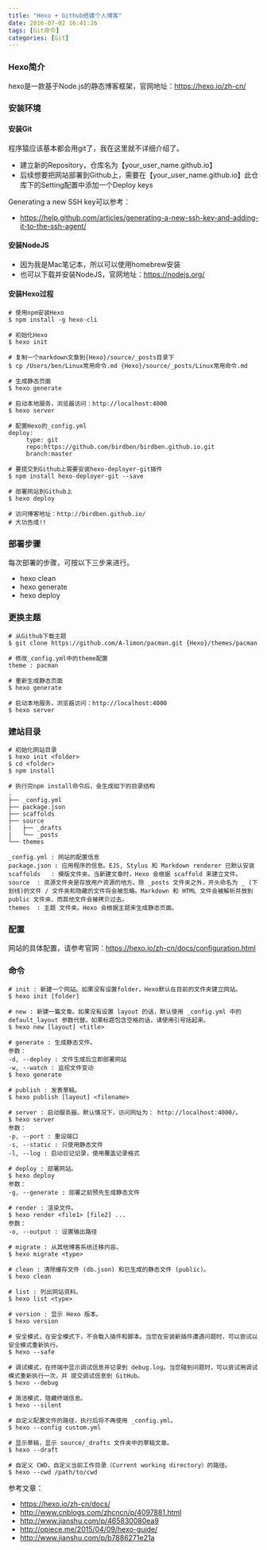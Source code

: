 ```yaml
---
title: "Hexo + Github搭建个人博客"
date: 2016-07-02 16:41:26
tags: [Git命令]
categories: [Git]
---
```


### Hexo简介
hexo是一款基于Node.js的静态博客框架，官网地址：https://hexo.io/zh-cn/

### 安装环境

#### 安装Git

程序猿应该基本都会用git了，我在这里就不详细介绍了。

- 建立新的Repository，仓库名为【your_user_name.github.io】
- 后续想要把网站部署到Github上，需要在【your_user_name.github.io】此仓库下的Setting配置中添加一个Deploy keys

Generating a new SSH key可以参考：

- https://help.github.com/articles/generating-a-new-ssh-key-and-adding-it-to-the-ssh-agent/

#### 安装NodeJS

- 因为我是Mac笔记本，所以可以使用homebrew安装
- 也可以下载并安装NodeJS，官网地址：https://nodejs.org/


#### 安装Hexo过程

```
# 使用npm安装Hexo
$ npm install -g hexo-cli

# 初始化Hexo
$ hexo init

# 复制一个markdown文章到{Hexo}/source/_posts目录下
$ cp /Users/ben/Linux常用命令.md {Hexo}/source/_posts/Linux常用命令.md

# 生成静态页面
$ hexo generate

# 启动本地服务，浏览器访问：http://localhost:4000
$ hexo server

# 配置Hexo的_config.yml
deploy:
     type: git
     repo:https://github.com/birdben/birdben.github.io.git
     branch:master

# 要提交到Github上需要安装hexo-deployer-git插件 
$ npm install hexo-deployer-git --save

# 部署网站到Github上
$ hexo deploy

# 访问博客地址：http://birdben.github.io/
# 大功告成!!
```

### 部署步骤

每次部署的步骤，可按以下三步来进行。

- hexo clean
- hexo generate
- hexo deploy

### 更换主题
```
# 从Github下载主题
$ git clone https://github.com/A-limon/pacman.git {Hexo}/themes/pacman

# 修改_config.yml中的theme配置
theme : pacman

# 重新生成静态页面
$ hexo generate

# 启动本地服务，浏览器访问：http://localhost:4000
$ hexo server
```

### 建站目录

```
# 初始化网站目录
$ hexo init <folder>
$ cd <folder>
$ npm install

# 执行完npm install命令后，会生成如下的目录结构
.
├── _config.yml
├── package.json
├── scaffolds
├── source
|   ├── _drafts
|   └── _posts
└── themes

_config.yml : 网站的配置信息
package.json : 应用程序的信息。EJS, Stylus 和 Markdown renderer 已默认安装
scaffolds	: 模版文件夹。当新建文章时，Hexo 会根据 scaffold 来建立文件。
source	: 资源文件夹是存放用户资源的地方。除 _posts 文件夹之外，开头命名为 _ (下划线)的文件 / 文件夹和隐藏的文件将会被忽略。Markdown 和 HTML 文件会被解析并放到 public 文件夹，而其他文件会被拷贝过去。
themes	: 主题 文件夹。Hexo 会根据主题来生成静态页面。
```

### 配置

网站的具体配置，请参考官网：https://hexo.io/zh-cn/docs/configuration.html

### 命令
```
# init : 新建一个网站。如果没有设置folder，Hexo默认在目前的文件夹建立网站。
$ hexo init [folder]

# new : 新建一篇文章。如果没有设置 layout 的话，默认使用 _config.yml 中的 default_layout 参数代替。如果标题包含空格的话，请使用引号括起来。
$ hexo new [layout] <title>

# generate : 生成静态文件。
参数：
-d, --deploy : 文件生成后立即部署网站
-w, --watch : 监视文件变动
$ hexo generate

# publish : 发表草稿。
$ hexo publish [layout] <filename>

# server : 启动服务器。默认情况下，访问网址为： http://localhost:4000/。
$ hexo server
参数：
-p, --port : 重设端口
-s, --static : 只使用静态文件
-l, --log : 启动日记记录，使用覆盖记录格式

# deploy : 部署网站。
$ hexo deploy
参数：
-g, --generate : 部署之前预先生成静态文件

# render : 渲染文件。
$ hexo render <file1> [file2] ...
参数：
-o, --output : 设置输出路径

# migrate : 从其他博客系统迁移内容。
$ hexo migrate <type>

# clean : 清除缓存文件 (db.json) 和已生成的静态文件 (public)。
$ hexo clean

# list : 列出网站资料。
$ hexo list <type>

# version : 显示 Hexo 版本。
$ hexo version

# 安全模式，在安全模式下，不会载入插件和脚本。当您在安装新插件遭遇问题时，可以尝试以安全模式重新执行。
$ hexo --safe

# 调试模式，在终端中显示调试信息并记录到 debug.log。当您碰到问题时，可以尝试用调试模式重新执行一次，并 提交调试信息到 GitHub。
$ hexo --debug

# 简洁模式，隐藏终端信息。
$ hexo --silent

# 自定义配置文件的路径，执行后将不再使用 _config.yml。
$ hexo --config custom.yml

# 显示草稿，显示 source/_drafts 文件夹中的草稿文章。
$ hexo --draft

# 自定义 CWD，自定义当前工作目录（Current working directory）的路径。
$ hexo --cwd /path/to/cwd
```

参考文章：

- https://hexo.io/zh-cn/docs/
- http://www.cnblogs.com/zhcncn/p/4097881.html
- http://www.jianshu.com/p/465830080ea9
- http://opiece.me/2015/04/09/hexo-guide/
- http://www.jianshu.com/p/b7886271e21a